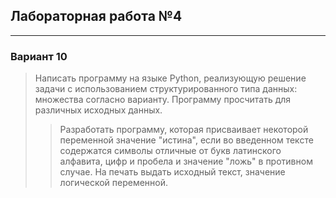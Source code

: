 ## Лабораторная работа №4

---

### Вариант 10

>Написать программу на языке Python, реализующую 
решение задачи с использованием структурированного типа данных: множества 
согласно варианту. Программу просчитать для различных исходных данных.
>>Разработать программу, которая присваивает некоторой переменной значение 
"истина", если во введенном тексте содержатся символы отличные от 
букв латинского алфавита, цифр и пробела и значение "ложь" в противном случае. 
На печать выдать исходный текст, значение логической переменной.

